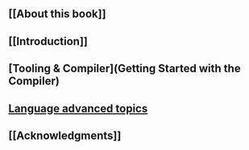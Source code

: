 ## [[About this book]]
## [[Introduction]]
## [Tooling & Compiler](Getting Started with the Compiler)
## [Language advanced topics](Transducers)
## [[Acknowledgments]]
